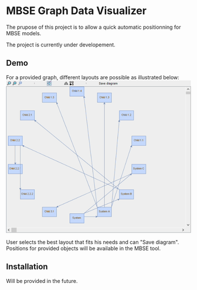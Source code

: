 # MBSE Graph Data Visualizer

The prupose of this project is to allow a quick automatic positionning for MBSE models.

The project is currently under developement.

## Demo
For a provided graph, different layouts are possible as illustrated below:
![demo of MBSE Graph Vizualiser](images/mbse_visualizer_demo.gif)

User selects the best layout that fits his needs and can "Save diagram".
Positions for provided objects will be available in the MBSE tool.

## Installation
Will be provided in the future.
